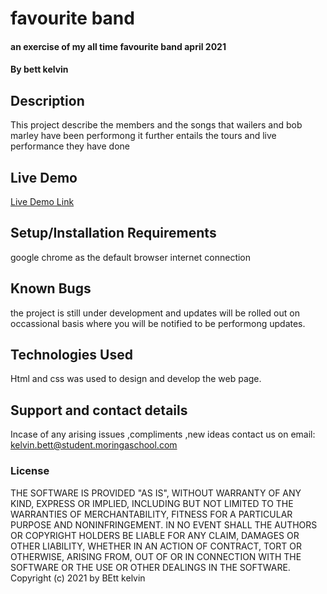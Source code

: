 # favourite band
#### an exercise of my all time favourite band april 2021
#### By bett kelvin
## Description
This project describe the members and the songs that wailers and bob marley have been performong it further entails the tours and live performance they have done

## Live Demo

[Live Demo Link]( https://klvnbett.github.io/favourite_band/)

## Setup/Installation Requirements
google chrome as the default browser
internet connection
## Known Bugs
the project is still under development and updates will be rolled out on occassional basis where you will be notified to be performong updates.
## Technologies Used
Html and css was used to design and develop the web page.

## Support and contact details
Incase of any arising issues ,compliments ,new ideas contact us on 
email: kelvin.bett@student.moringaschool.com 

### License
THE SOFTWARE IS PROVIDED "AS IS", WITHOUT WARRANTY OF ANY KIND, EXPRESS OR IMPLIED, INCLUDING BUT NOT LIMITED TO THE WARRANTIES OF MERCHANTABILITY, FITNESS FOR A PARTICULAR PURPOSE AND NONINFRINGEMENT. IN NO EVENT SHALL THE AUTHORS OR COPYRIGHT HOLDERS BE LIABLE FOR ANY CLAIM, DAMAGES OR OTHER LIABILITY, WHETHER IN AN ACTION OF CONTRACT, TORT OR OTHERWISE, ARISING FROM, OUT OF OR IN CONNECTION WITH THE SOFTWARE OR THE USE OR OTHER DEALINGS IN THE SOFTWARE.
Copyright (c) 2021  by BEtt kelvin
  